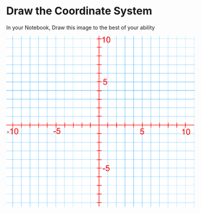 # Draw the Coordinate System

In your Notebook, Draw this image to the best of your ability

<img src="coordinates.png">